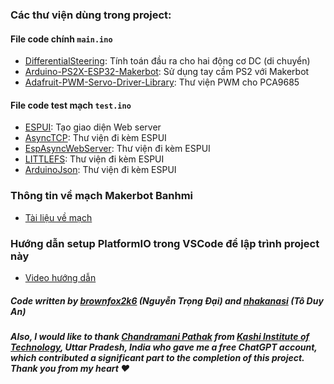 ### Các thư viện dùng trong project:
#### File code chính `main.ino`
- [DifferentialSteering](https://github.com/edumardo/DifferentialSteering): Tính toán đầu ra cho hai động cơ DC (di chuyển)
- [Arduino-PS2X-ESP32-Makerbot](https://github.com/makerviet/Arduino-PS2X-ESP32-Makerbot): Sử dụng tay cầm PS2 với Makerbot
- [Adafruit-PWM-Servo-Driver-Library](https://github.com/adafruit/Adafruit-PWM-Servo-Driver-Library): Thư viện PWM cho PCA9685
#### File code test mạch `test.ino`
- [ESPUI](https://github.com/s00500/ESPUI): Tạo giao diện Web server
- [AsyncTCP](https://github.com/me-no-dev/AsyncTCP): Thư viện đi kèm ESPUI
- [EspAsyncWebServer](https://github.com/me-no-dev/ESPAsyncWebServer): Thư viện đi kèm ESPUI
- [LITTLEFS](https://github.com/lorol/LITTLEFS): Thư viện đi kèm ESPUI
- [ArduinoJson](https://github.com/bblanchon/ArduinoJson): Thư viện đi kèm ESPUI

### Thông tin về mạch Makerbot Banhmi
- [Tài liệu về mạch](https://via.makerviet.org/vi/docs/)

### Hướng dẫn setup PlatformIO trong VSCode để lập trình project này
- [Video hướng dẫn](https://www.youtube.com/watch?v=JzyWrPYh2Kg)

##### Code written by [brownfox2k6](https://www.facebook.com/brownfox2k6) (Nguyễn Trọng Đại) and [nhakanasi](https://www.facebook.com/an.toduy.3) (Tô Duy An)
##### Also, I would like to thank [Chandramani Pathak](https://github.com/Chandramani04) from [Kashi Institute of Technology](https://www.kashiit.ac.in/), Uttar Pradesh, India who gave me a free ChatGPT account, which contributed a significant part to the completion of this project. Thank you from my heart ❤️
